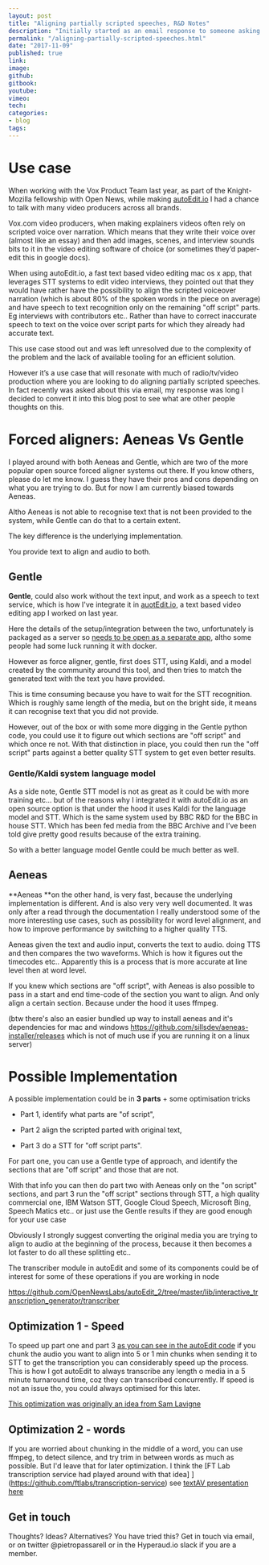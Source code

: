 ```yaml
---
layout: post
title: "Aligning partially scripted speeches, R&D Notes"
description: "Initially started as an email response to someone asking about this, then decided to convert into a blog post"
permalink: "/aligning-partially-scripted-speeches.html"
date: "2017-11-09"
published: true
link:
image: 
github:
gitbook: 
youtube: 
vimeo: 
tech: 
categories:
- blog
tags:
---
```


# Use case

When working with the Vox Product Team last year, as part of the Knight-Mozilla fellowship with Open News, while making [autoEdit.io](http://pietropassarelli.com/autoEdit2.html) I had a chance to talk with many video producers across all brands.

Vox.com video producers, when making explainers videos often rely on scripted voice over narration. Which means that they write their voice over (almost like an essay) and then add images, scenes, and interview sounds bits to it in the video editing software of choice (or sometimes they’d paper-edit this in google docs). 

When using autoEdit.io, a fast text based video editing mac os x app, that leverages STT systems to edit video interviews, they pointed out that they would have rather have the possibility to align the scripted voiceover narration (which is about 80% of the spoken words in the piece on average) and have speech to text recognition only on the remaining "off script" parts. Eg interviews with contributors etc.. Rather than have to correct inaccurate speech to text on the voice over script parts for which they already had accurate text. 

This use case stood out and was left unresolved due to the complexity of the problem and the lack of available tooling for an efficient solution. 

However it’s a use case that will resonate with much of radio/tv/video production where you are looking to do aligning partially scripted speeches. In fact recently was asked about this via email, my response was long I decided to convert it into this blog post to see what are other people thoughts on this. 

# Forced aligners: Aeneas Vs Gentle

I played around with both Aeneas and Gentle, which are two of the more popular open source forced aligner systems out there. If you know others, please do let me know. I guess they have their pros and cons depending on what you are trying to do. But for now I am currently biased towards Aeneas. 

Altho Aeneas is not able to recognise text that is not been provided to the system, while Gentle can do that to a certain extent. 

The key difference is the underlying implementation. 

You provide text to align and audio to both. 

## Gentle

**Gentle**, could also work without the text input, and work as a speech to text service, which is how I've integrate it in [auotEdit.io](http://pietropassarelli.com/autoEdit2.html), a text based video editing app I worked on last year.

Here the details of the setup/integration between the two, unfortunately is packaged as a server so [needs to be open as a separate app](  https://pietropassarelli.gitbooks.io/autoedit2-user-manual/content/setup-stt-apis/setup-stt-apis-gentle.html), altho some people had some luck running it with docker. 

However as force aligner, gentle, first does STT, using Kaldi, and a model created by the community around this tool, and then tries to match the generated text with the text you have provided.

This is time consuming because you have to wait for the STT recognition. Which is roughly same length of the media, but on the bright side, it means it can recognise text that you did not provide. 

However, out of the box or with some more digging in the Gentle python code, you could use it to figure out which sections are "off script" and which once re not. With that distinction in place, you could then run the "off script" parts against a better quality STT system to get even better results. 



### Gentle/Kaldi system language model 

As a side note, Gentle STT model is not as great as it could be with more training etc... but of the reasons why I integrated it with autoEdit.io as an open source option is that under the hood it uses Kaldi for the language model and STT. Which is the same system used by BBC R&D for the BBC in house STT. Which has been fed media from the BBC Archive and I’ve been told give pretty good results because of the extra training.

So with a better language model Gentle could be much better as well. 

## Aeneas 

**Aeneas **on the other hand, is very fast, because the underlying implementation is different. And is also very very well documented. It was only after a read through the documentation I really understood some of the more interesting use cases, such as possibility for word level alignment, and how to improve performance by switching to a higher quality TTS.

Aeneas given the text and audio input, converts the text to audio. doing TTS and then compares the two waveforms. Which is how it figures out the timecodes etc.. Apparently this is a process that is more accurate at line level then at word level. 

If you knew which sections are "off script", with Aeneas is also possible to pass in a start and end time-code of the section you want to align. And only align a certain section. Because under the hood it uses ffmpeg. 

(btw there's also an easier bundled up way to install aeneas and it's dependencies for mac and windows https://github.com/sillsdev/aeneas-installer/releases  which is not of much use if you are running it on a linux server)

# Possible Implementation 

A possible implementation could be in **3 parts** + some optimisation tricks

- Part 1, identify what parts are "of script", 

- Part 2 align the scripted parted with original text, 

- Part 3 do a STT for "off script parts".

For part one, you can use a Gentle type of approach, and identify the sections that are "off script" and those that are not. 

With that info you can then do part two with Aeneas only on the "on script" sections, and part 3 run the "off script" sections through STT, a high quality commercial one, IBM Watson STT, Google Cloud Speech, Microsoft Bing, Speech Matics etc.. or just use the Gentle results if they are good enough for your use case

Obviously I strongly suggest converting the original media you are trying to align to audio at the beginning of the process, because it then becomes a lot faster to do all these splitting etc..

The transcriber module in autoEdit and some of its components could be of interest for some of these operations if you are working in node

https://github.com/OpenNewsLabs/autoEdit_2/tree/master/lib/interactive_transcription_generator/transcriber 

## Optimization 1 - Speed

To speed up part one and part 3 [as you can see in the autoEdit code](https://github.com/OpenNewsLabs/autoEdit_2/blob/master/lib/interactive_transcription_generator/transcriber/index.js#L130) if you chunk the audio you want to align into 5 or 1 min chunks when sending it to STT to get the transcription you can considerably speed up the process. This is how I got autoEdit to always transcribe any length o media in a 5 minute turnaround time, coz they can transcribed concurrently. If speed is not an issue tho, you could always optimised for this later.

[This optimization was originally an idea from Sam Lavigne](https://gist.github.com/antiboredom/9bed969c8b2f89ea4b6c)

## Optimization 2 - words 

If you are worried about chunking in the middle of a word, you can use ffmpeg, to detect silence, and try trim in between words as much as possible. But I'd leave that for later optimization. I think the [FT Lab transcription service had played around with that idea]  ](https://github.com/ftlabs/transcription-service) see [textAV presentation here]( https://pietropassarelli.gitbooks.io/textav/remote-presentations/transcription-service-at-the-ft.html)

## Get in touch

Thoughts? Ideas? Alternatives? You have tried this? Get in touch via email, or on twitter @pietropassarell or in the Hyperaud.io slack if you are a member.

